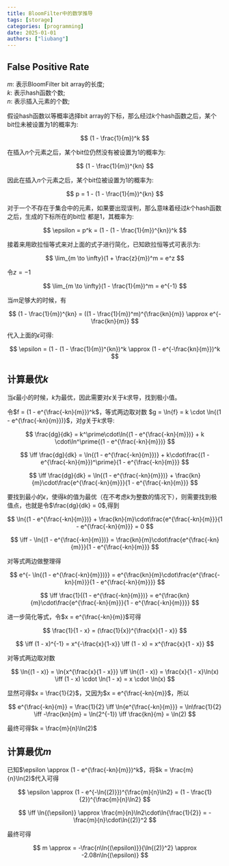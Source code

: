 ```yaml
---
title: BloomFilter中的数学推导
tags: [storage]
categories: [programming]
date: 2025-01-01
authors: ["liubang"]
---
```


## False Positive Rate

$m$: 表示BloomFilter bit array的长度;  
$k$: 表示hash函数个数;  
$n$: 表示插入元素的个数;

假设hash函数以等概率选择bit array的下标，那么经过$k$个hash函数之后，某个bit位未被设置为1的概率为:

$$
(1 - \frac{1}{m})^k
$$

在插入$n$个元素之后，某个bit位仍然没有被设置为1的概率为:

$$
(1 - \frac{1}{m})^{kn}
$$

因此在插入$n$个元素之后，某个bit位被设置为1的概率为:

$$
p = 1 - (1 - \frac{1}{m})^{kn}
$$

对于一个不存在于集合中的元素，如果要出现误判，那么意味着经过$k$个hash函数之后，生成的下标所在的bit位
都是1，其概率为:

$$
\epsilon = p^k = (1 - (1 - \frac{1}{m})^{kn})^k
$$

接着来用欧拉恒等式来对上面的式子进行简化，已知欧拉恒等式可表示为:

$$
\lim_{m \to \infty}(1 + \frac{z}{m})^m = e^z
$$

令$z = -1$

$$
\lim_{m \to \infty}(1 - \frac{1}{m})^m = e^{-1}
$$

当$m$足够大的时候，有

$$
(1 - \frac{1}{m})^{kn} = ((1 - \frac{1}{m})^m)^{\frac{kn}{m}} \approx e^{-\frac{kn}{m}}
$$

代入上面的$\epsilon$可得:

$$
\epsilon = (1 - (1 - \frac{1}{m})^{kn})^k \approx (1 - e^{-\frac{kn}{m}})^k
$$

## 计算最优$k$

当$\epsilon$最小的时候，$k$为最优，因此需要对$\epsilon$关于$k$求导，找到极小值。

令$f = (1 - e^{\frac{-kn}{m}})^k$，等式两边取对数 $g = \ln{f} = k \cdot \ln{(1 - e^{\frac{-kn}{m}})}$，对$g$关于$k$求导:

$$
\frac{dg}{dk} = k^\prime\cdot\ln{(1 - e^{\frac{-kn}{m}})} + k \cdot\ln^\prime{(1 - e^{\frac{-kn}{m}})} 
$$

$$
\iff \frac{dg}{dk} = \ln{(1 - e^{\frac{-kn}{m}})} + k\cdot\frac{(1 - e^{\frac{-kn}{m}})^\prime}{1 - e^{\frac{-kn}{m}}} 
$$

$$
\iff \frac{dg}{dk} = \ln{(1 - e^{\frac{-kn}{m}})} + \frac{kn}{m}\cdot\frac{e^{\frac{-kn}{m}}}{1 - e^{\frac{-kn}{m}}}
$$

要找到最小的$\epsilon$，使得$k$的值为最优（在不考虑$k$为整数的情况下），则需要找到极值点，也就是令$\frac{dg}{dk} = 0$,得到

$$
\ln{(1 - e^{\frac{-kn}{m}})} + \frac{kn}{m}\cdot\frac{e^{\frac{-kn}{m}}}{1 - e^{\frac{-kn}{m}}} = 0 
$$

$$
\iff - \ln{(1 - e^{\frac{-kn}{m}})}  = \frac{kn}{m}\cdot\frac{e^{\frac{-kn}{m}}}{1 - e^{\frac{-kn}{m}}}
$$

对等式两边做整理得

$$
e^{- \ln{(1 - e^{\frac{-kn}{m}})}} = e^{\frac{kn}{m}\cdot\frac{e^{\frac{-kn}{m}}}{1 - e^{\frac{-kn}{m}}}} 
$$

$$
\iff \frac{1}{(1 - e^{\frac{-kn}{m}})} = e^{\frac{kn}{m}\cdot\frac{e^{\frac{-kn}{m}}}{1 - e^{\frac{-kn}{m}}}}
$$

进一步简化等式，令$x = e^{\frac{-kn}{m}}$可得

$$
\frac{1}{1 - x} = (\frac{1}{x})^{\frac{x}{1 - x}} 
$$

$$
\iff (1 - x)^{-1} = x^{-\frac{x}{1-x}} \iff (1 - x) = x^{\frac{x}{1 - x}}
$$

对等式两边取对数

$$
\ln{(1 - x)} = \ln{x^{\frac{x}{1 - x}}} \iff \ln{(1 - x)} = \frac{x}{1 - x}\ln(x) \iff (1 - x) \cdot \ln(1 - x) = x \cdot \ln(x)
$$

显然可得$x = \frac{1}{2}$，又因为$x = e^{\frac{-kn}{m}}$，所以

$$
e^{\frac{-kn}{m}} = \frac{1}{2} \iff \ln{e^{\frac{-kn}{m}}} = \ln\frac{1}{2} \iff -\frac{kn}{m} = \ln(2^{-1}) \iff \frac{kn}{m} = \ln(2)
$$

最终可得$k = \frac{m}{n}\ln(2)$

## 计算最优$m$

已知$\epsilon \approx (1 - e^{\frac{-kn}{m}})^k$，将$k = \frac{m}{n}\ln(2)$代入可得 

$$
\epsilon \approx (1 - e^{-\ln{(2)}})^{\frac{m}{n}\ln2} = (1 - \frac{1}{2})^{\frac{m}{n}\ln2} 
$$

$$
\iff \ln{(\epsilon)} \approx \frac{m}{n}\ln2\cdot\ln{\frac{1}{2}} = -\frac{m}{n}\cdot\ln{(2)}^2
$$

最终可得 

$$
m \approx = -\frac{n\ln{(\epsilon)}}{\ln{(2)}^2} \approx -2.08n\ln{(\epsilon)}
$$

